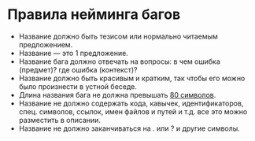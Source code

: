 # Правила **нейминга** багов

* Название должно быть тезисом или нормально читаемым предложением.
* Название — это 1 предложение.
* Название бага должно отвечать на вопросы: в чем ошибка (предмет)? где ошибка (контекст)?
* Название должно быть красивым и кратким, так чтобы его можно было произнести в устной беседе.
* Длина названия бага не должна превышать [80 символов](https://wordcounter.net/).
* Название не должно содержать кода, кавычек, идентификаторов, спец. символов, ссылок, имен файлов и путей и т.д. все это можно разместить в описании.
* Название не должно заканчиваться на . или ? и другие символы.
